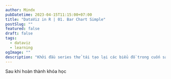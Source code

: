 ```yaml
---
author: Mindx
pubDatetime: 2023-04-15T11:15:00+07:00
title: "DataViz in R | 01. Bar Chart Simple"
postSlug: ""
featured: false
draft: false
tags:
  - dataviz
  - learning
ogImage: ""
description: "Khởi đầu series thử tái tạo lại các biểu đồ trong cuốn sách "Data Visualisation with R" sử dụng package `ggplot2` trong R."
---
```


Sau khi hoàn thành khóa học 